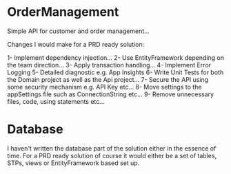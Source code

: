 # OrderManagement
Simple API for customer and order management...

Changes I would make for a PRD ready solution:

1- Implement dependency injection...
2- Use EntityFramework depending on the team direction...
3- Apply transaction handling...
4- Implement Error Logging
5- Detailed diagnostic e.g. App Insights
6- Write Unit Tests for both the Domain project as well as the Api project...
7- Secure the API using some security mechanism e.g. API Key etc...
8- Move settings to the appSettings file such as ConnectionString etc...
9- Remove unnecessary files, code, using statements etc...

# Database

I haven't written the database part of the solution either in the essence of time. For a PRD ready solution of course it would either be a set of tables, STPs, views or EntityFramework based set up.
